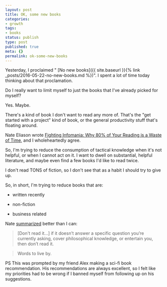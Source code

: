 ```yaml
---
layout: post
title: OK, some new books
categories:
- growth
tags:
- books
status: publish
type: post
published: true
meta: {}
permalink: ok-some-new-books
---
```




Yesterday, I proclaimed "
[No new books]({{ site.baseurl }}{% link _posts/2016-05-22-no-new-books.md %})". I spent a lot of time today thinking about that proclamation.



Do I really want to limit myself to just the books that I've already picked for myself?



Yes. Maybe.



There's a kind of book I don't want to read any more of. That's the "get started with a project" kind of book, or the general productivity stuff that's floating around.



Nate Eliason wrote
[Fighting Infomania: Why 80% of Your Reading is a Waste of Time](http://www.nateliason.com/infomania/), and I wholeheartedly agree.



So, I'm trying to reduce the consumption of tactical knowledge when it's not helpful, or when I cannot act on it. I want to dwell on substantial, helpful literature, and maybe even find a few books I'd like to read twice.



I don't read TONS of fiction, so I don't see that as a habit I should try to give up.



So, in short, I'm trying to reduce books that are:


* written recently


* non-fiction


* business related


Nate
[summarized](http://www.nateliason.com/infomania/) better than I can:


>[Don't read it...] if it doesn’t answer a specific question you’re currently asking, cover philosophical knowledge, or entertain you, then don’t read it.


>Words to live by.



PS This was prompted by my friend Alex making a sci-fi book recommendation. His recommendations are always excellent, so I felt like my priorities had to be wrong if I banned myself from following up on his suggestions.
